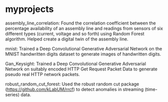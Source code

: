 # myprojects

assembly_line_correlation:
Found the correlation coefficient between the percentage availability of an assembly line and readings from sensors of six different types (current, voltage and so forth) using Random Forest algorithm. Helped create a digital twin of the assembly line.

mnist: 
Trained a Deep Convolutional Generative Adversarial Network on the MNIST handwritten digits dataset to generate images of handwritten digits.

Gan_Keysight:
Trained a Deep Convolutional Generative Adversarial Network on suitably encoded HTTP Get Request Packet Data to generate pseudo real HTTP network packets.

robust_random_cut_forest:
Used the robust random cut package (https://github.com/kLabUM/rrcf) to detect anomalies in streaming (time-series) data.
